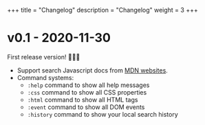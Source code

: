 +++
title = "Changelog"
description = "Changelog"
weight = 3
+++

# v0.1 - 2020-11-30

First release version! 🎉🥳🥳

- Support search Javascript docs from [MDN websites](https://developer.mozilla.org).
- Command systems:
  - `:help` command to show all help messages
  - `:css` command to show all CSS properties
  - `:html` command to show all HTML tags
  - `:event` command to show all DOM events
  - `:history` command to show your local search history


